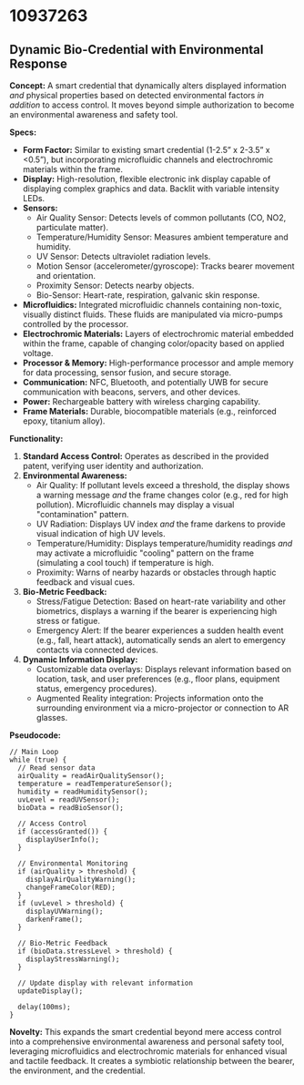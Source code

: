 # 10937263

## Dynamic Bio-Credential with Environmental Response

**Concept:** A smart credential that dynamically alters displayed information *and* physical properties based on detected environmental factors *in addition* to access control. It moves beyond simple authorization to become an environmental awareness and safety tool.

**Specs:**

*   **Form Factor:** Similar to existing smart credential (1-2.5” x 2-3.5” x <0.5”), but incorporating microfluidic channels and electrochromic materials within the frame.
*   **Display:** High-resolution, flexible electronic ink display capable of displaying complex graphics and data. Backlit with variable intensity LEDs.
*   **Sensors:**
    *   Air Quality Sensor: Detects levels of common pollutants (CO, NO2, particulate matter).
    *   Temperature/Humidity Sensor: Measures ambient temperature and humidity.
    *   UV Sensor: Detects ultraviolet radiation levels.
    *   Motion Sensor (accelerometer/gyroscope): Tracks bearer movement and orientation.
    *   Proximity Sensor: Detects nearby objects.
    *   Bio-Sensor: Heart-rate, respiration, galvanic skin response.
*   **Microfluidics:** Integrated microfluidic channels containing non-toxic, visually distinct fluids. These fluids are manipulated via micro-pumps controlled by the processor.
*   **Electrochromic Materials:** Layers of electrochromic material embedded within the frame, capable of changing color/opacity based on applied voltage.
*   **Processor & Memory:** High-performance processor and ample memory for data processing, sensor fusion, and secure storage.
*   **Communication:** NFC, Bluetooth, and potentially UWB for secure communication with beacons, servers, and other devices.
*   **Power:** Rechargeable battery with wireless charging capability.
*   **Frame Materials:** Durable, biocompatible materials (e.g., reinforced epoxy, titanium alloy).

**Functionality:**

1.  **Standard Access Control:** Operates as described in the provided patent, verifying user identity and authorization.
2.  **Environmental Awareness:**
    *   Air Quality: If pollutant levels exceed a threshold, the display shows a warning message *and* the frame changes color (e.g., red for high pollution). Microfluidic channels may display a visual "contamination" pattern.
    *   UV Radiation: Displays UV index *and* the frame darkens to provide visual indication of high UV levels.
    *   Temperature/Humidity: Displays temperature/humidity readings *and* may activate a microfluidic "cooling" pattern on the frame (simulating a cool touch) if temperature is high.
    *   Proximity: Warns of nearby hazards or obstacles through haptic feedback and visual cues.
3.  **Bio-Metric Feedback:**
    *   Stress/Fatigue Detection: Based on heart-rate variability and other biometrics, displays a warning if the bearer is experiencing high stress or fatigue.
    *   Emergency Alert: If the bearer experiences a sudden health event (e.g., fall, heart attack), automatically sends an alert to emergency contacts via connected devices.
4.  **Dynamic Information Display:**
    *   Customizable data overlays: Displays relevant information based on location, task, and user preferences (e.g., floor plans, equipment status, emergency procedures).
    *   Augmented Reality integration: Projects information onto the surrounding environment via a micro-projector or connection to AR glasses.

**Pseudocode:**

```
// Main Loop
while (true) {
  // Read sensor data
  airQuality = readAirQualitySensor();
  temperature = readTemperatureSensor();
  humidity = readHumiditySensor();
  uvLevel = readUVSensor();
  bioData = readBioSensor();

  // Access Control
  if (accessGranted()) {
    displayUserInfo();
  }

  // Environmental Monitoring
  if (airQuality > threshold) {
    displayAirQualityWarning();
    changeFrameColor(RED);
  }
  if (uvLevel > threshold) {
    displayUVWarning();
    darkenFrame();
  }

  // Bio-Metric Feedback
  if (bioData.stressLevel > threshold) {
    displayStressWarning();
  }

  // Update display with relevant information
  updateDisplay();

  delay(100ms);
}
```

**Novelty:** This expands the smart credential beyond mere access control into a comprehensive environmental awareness and personal safety tool, leveraging microfluidics and electrochromic materials for enhanced visual and tactile feedback. It creates a symbiotic relationship between the bearer, the environment, and the credential.